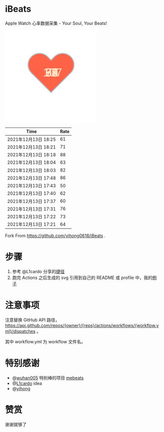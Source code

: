# iBeats
Apple Watch 心率数据采集 - Your Soul, Your Beats!

![](./files/heart.svg)

<!--START_SECTION:my_heart_rate-->
| Time | Rate |
 | ---- | ---- |
| 2021年12月13日 18:25 | 61 |
| 2021年12月13日 18:21 | 71 |
| 2021年12月13日 18:18 | 88 |
| 2021年12月13日 18:04 | 63 |
| 2021年12月13日 18:03 | 82 |
| 2021年12月13日 17:48 | 86 |
| 2021年12月13日 17:43 | 50 |
| 2021年12月13日 17:40 | 62 |
| 2021年12月13日 17:37 | 60 |
| 2021年12月13日 17:31 | 76 |
| 2021年12月13日 17:22 | 73 |
| 2021年12月13日 17:21 | 64 |

<!--END_SECTION:my_heart_rate-->

Fork From https://github.com/yihong0618/iBeats .

# 步骤

1. 参考 @L1cardo 分享的[捷径](https://www.icloud.com/shortcuts/6ab6047b459c41ad822ad6b94b1c03d4)
2. 跑完 Actions 之后生成的 svg 引用到自己的 README 或 profile 中，我的[例子](https://github.com/yihong0618)

# 注意事项

注意替换 GitHub API 路径，https://api.github.com/repos/{owner}/{reps}/actions/workflows/{workflow.yml}/dispatches 。

其中 workflow.yml 为 workflow 文件名。

# 特别感谢
- @[wuhan005](https://github.com/wuhan005) 特别棒的项目 [mebeats](https://github.com/wuhan005/mebeats)
- @[L1cardo](https://github.com/L1cardo) idea
- @[yihong](https://github.com/yihong0618)

# 赞赏

谢谢就够了
